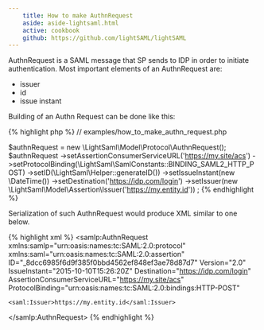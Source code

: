```yaml
---
    title: How to make AuthnRequest
    aside: aside-lightsaml.html
    active: cookbook
    github: https://github.com/lightSAML/lightSAML
---
```


AuthnRequest is a SAML message that SP sends to IDP in order to initiate authentication. Most important elements
of an AuthnRequest are:

 * issuer
 * id
 * issue instant

Building of an Authn Request can be done like this:

{% highlight php %}
// examples/how_to_make_authn_request.php

$authnRequest = new \LightSaml\Model\Protocol\AuthnRequest();
$authnRequest
    ->setAssertionConsumerServiceURL('https://my.site/acs')
    ->setProtocolBinding(\LightSaml\SamlConstants::BINDING_SAML2_HTTP_POST)
    ->setID(\LightSaml\Helper::generateID())
    ->setIssueInstant(new \DateTime())
    ->setDestination('https://idp.com/login')
    ->setIssuer(new \LightSaml\Model\Assertion\Issuer('https://my.entity.id'))
;
{% endhighlight %}

Serialization of such AuthnRequest would produce XML similar to one below.

{% highlight xml %}
<samlp:AuthnRequest xmlns:samlp="urn:oasis:names:tc:SAML:2.0:protocol" xmlns:saml="urn:oasis:names:tc:SAML:2.0:assertion"
    ID="_8dcc6985f6d9f385f0bbd4562ef848ef3ae78d87d7"
    Version="2.0"
    IssueInstant="2015-10-10T15:26:20Z"
    Destination="https://idp.com/login"
    AssertionConsumerServiceURL="https://my.site/acs"
    ProtocolBinding="urn:oasis:names:tc:SAML:2.0:bindings:HTTP-POST"
>
    <saml:Issuer>https://my.entity.id</saml:Issuer>
</samlp:AuthnRequest>
{% endhighlight %}

